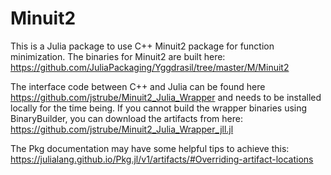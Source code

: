 # Minuit2

This is a Julia package to use C++ Minuit2 package for function minimization.
The binaries for Minuit2 are built here: <https://github.com/JuliaPackaging/Yggdrasil/tree/master/M/Minuit2>

The interface code between C++ and Julia can be found here <https://github.com/jstrube/Minuit2_Julia_Wrapper> and needs to be installed locally for the time being.
If you cannot build the wrapper binaries using BinaryBuilder, you can download the artifacts from here: <https://github.com/jstrube/Minuit2_Julia_Wrapper_jll.jl>

The Pkg documentation may have some helpful tips to achieve this:
<https://julialang.github.io/Pkg.jl/v1/artifacts/#Overriding-artifact-locations>
